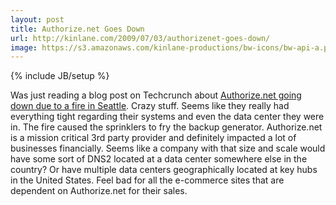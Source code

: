 ```yaml
---
layout: post
title: Authorize.net Goes Down
url: http://kinlane.com/2009/07/03/authorizenet-goes-down/
image: https://s3.amazonaws.com/kinlane-productions/bw-icons/bw-api-a.png
---
```

{% include JB/setup %}
<p>
     Was just reading a blog post on Techcrunch about <a href="http://www.techcrunch.com/2009/07/03/authorizenet-goes-under-e-commerce-vendors-left-hanging/">Authorize.net going down due to a fire in Seattle</a>. Crazy stuff. Seems like they really had everything tight regarding their systems and even the data center they were in. The fire caused the sprinklers to fry the backup generator. Authorize.net is a mission critical 3rd party provider and definitely impacted a lot of businesses financially. Seems like a company with that size and scale would have some sort of DNS2 located at a data center somewhere else in the country? Or have multiple data centers geographically located at key hubs in the United States. Feel bad for all the e-commerce sites that are dependent on Authorize.net for their sales.
</p>
<form>
     <input id="gwProxy" type="hidden" /><!--Session data--><input id="jsProxy" onclick="jsCall();" type="hidden" />
</form>